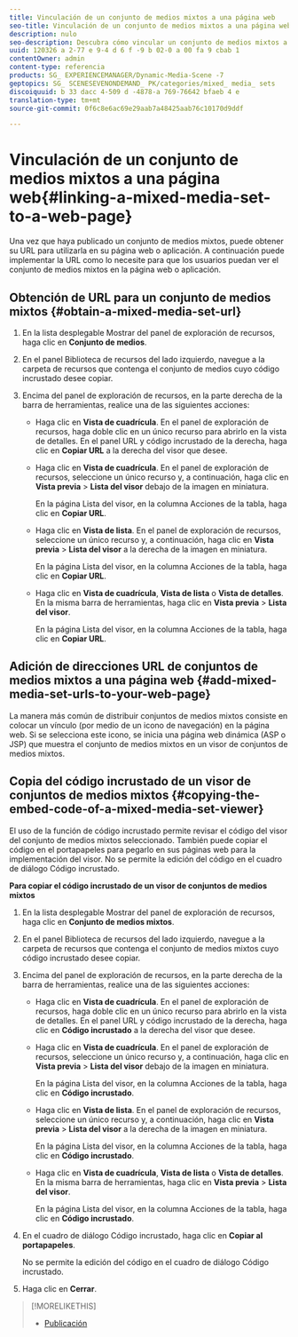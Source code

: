 ```yaml
---
title: Vinculación de un conjunto de medios mixtos a una página web
seo-title: Vinculación de un conjunto de medios mixtos a una página web
description: nulo
seo-description: Descubra cómo vincular un conjunto de medios mixtos a una página web.
uuid: 120326 a 2-77 e 9-4 d 6 f -9 b 02-0 a 00 fa 9 cbab 1
contentOwner: admin
content-type: referencia
products: SG_ EXPERIENCEMANAGER/Dynamic-Media-Scene -7
geptopics: SG_ SCENESEVENONDEMAND_ PK/categories/mixed_ media_ sets
discoiquuid: b 33 dacc 4-509 d -4878-a 769-76642 bfaeb 4 e
translation-type: tm+mt
source-git-commit: 0f6c8e6ac69e29aab7a48425aab76c10170d9ddf

---
```



# Vinculación de un conjunto de medios mixtos a una página web{#linking-a-mixed-media-set-to-a-web-page}

Una vez que haya publicado un conjunto de medios mixtos, puede obtener su URL para utilizarla en su página web o aplicación. A continuación puede implementar la URL como lo necesite para que los usuarios puedan ver el conjunto de medios mixtos en la página web o aplicación.

## Obtención de URL para un conjunto de medios mixtos {#obtain-a-mixed-media-set-url}

1. En la lista desplegable Mostrar del panel de exploración de recursos, haga clic en **Conjunto de medios**.
1. En el panel Biblioteca de recursos del lado izquierdo, navegue a la carpeta de recursos que contenga el conjunto de medios cuyo código incrustado desee copiar.
1. Encima del panel de exploración de recursos, en la parte derecha de la barra de herramientas, realice una de las siguientes acciones:

   * Haga clic en **Vista de cuadrícula**. En el panel de exploración de recursos, haga doble clic en un único recurso para abrirlo en la vista de detalles. En el panel URL y código incrustado de la derecha, haga clic en **Copiar URL** a la derecha del visor que desee.
   * Haga clic en **Vista de cuadrícula**. En el panel de exploración de recursos, seleccione un único recurso y, a continuación, haga clic en **Vista previa** &gt; **Lista del visor** debajo de la imagen en miniatura.

      En la página Lista del visor, en la columna Acciones de la tabla, haga clic en **Copiar URL**.

   * Haga clic en **Vista de lista**. En el panel de exploración de recursos, seleccione un único recurso y, a continuación, haga clic en **Vista previa** &gt; **Lista del visor** a la derecha de la imagen en miniatura.

      En la página Lista del visor, en la columna Acciones de la tabla, haga clic en **Copiar URL**.

   * Haga clic en **Vista de cuadrícula**, **Vista de lista** o **Vista de detalles**. En la misma barra de herramientas, haga clic en **Vista previa** &gt; **Lista del visor**.

      En la página Lista del visor, en la columna Acciones de la tabla, haga clic en **Copiar URL**.

## Adición de direcciones URL de conjuntos de medios mixtos a una página web {#add-mixed-media-set-urls-to-your-web-page}

La manera más común de distribuir conjuntos de medios mixtos consiste en colocar un vínculo (por medio de un icono de navegación) en la página web. Si se selecciona este icono, se inicia una página web dinámica (ASP o JSP) que muestra el conjunto de medios mixtos en un visor de conjuntos de medios mixtos.

## Copia del código incrustado de un visor de conjuntos de medios mixtos {#copying-the-embed-code-of-a-mixed-media-set-viewer}

El uso de la función de código incrustado permite revisar el código del visor del conjunto de medios mixtos seleccionado. También puede copiar el código en el portapapeles para pegarlo en sus páginas web para la implementación del visor. No se permite la edición del código en el cuadro de diálogo Código incrustado.

**Para copiar el código incrustado de un visor de conjuntos de medios mixtos**

1. En la lista desplegable Mostrar del panel de exploración de recursos, haga clic en **Conjunto de medios mixtos**.
1. En el panel Biblioteca de recursos del lado izquierdo, navegue a la carpeta de recursos que contenga el conjunto de medios mixtos cuyo código incrustado desee copiar.
1. Encima del panel de exploración de recursos, en la parte derecha de la barra de herramientas, realice una de las siguientes acciones:

   * Haga clic en **Vista de cuadrícula**. En el panel de exploración de recursos, haga doble clic en un único recurso para abrirlo en la vista de detalles. En el panel URL y código incrustado de la derecha, haga clic en **Código incrustado** a la derecha del visor que desee.
   * Haga clic en **Vista de cuadrícula**. En el panel de exploración de recursos, seleccione un único recurso y, a continuación, haga clic en **Vista previa** &gt; **Lista del visor** debajo de la imagen en miniatura.

      En la página Lista del visor, en la columna Acciones de la tabla, haga clic en **Código incrustado**.

   * Haga clic en **Vista de lista**. En el panel de exploración de recursos, seleccione un único recurso y, a continuación, haga clic en **Vista previa** &gt; **Lista del visor** a la derecha de la imagen en miniatura.

      En la página Lista del visor, en la columna Acciones de la tabla, haga clic en **Código incrustado**.

   * Haga clic en **Vista de cuadrícula**, **Vista de lista** o **Vista de detalles**. En la misma barra de herramientas, haga clic en **Vista previa** &gt; **Lista del visor**.

      En la página Lista del visor, en la columna Acciones de la tabla, haga clic en **Código incrustado**.

1. En el cuadro de diálogo Código incrustado, haga clic en **Copiar al portapapeles**.

   No se permite la edición del código en el cuadro de diálogo Código incrustado.

1. Haga clic en **Cerrar**.

>[!MORELIKETHIS]
>
>* [Publicación](publishing-files.md#publishing_files)

